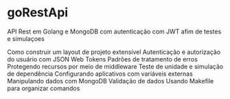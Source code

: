 # goRestApi
API Rest em Golang e MongoDB com autenticação com JWT afim de testes e simulaçoes

Como construir um layout de projeto extensível
Autenticação e autorização do usuário com JSON Web Tokens
Padrões de tratamento de erros
Protegendo recursos por meio de middleware
Teste de unidade e simulação de dependência
Configurando aplicativos com variáveis externas
Manipulando dados com MongoDB
Validação de dados
Usando Makefile para organizar comandos
